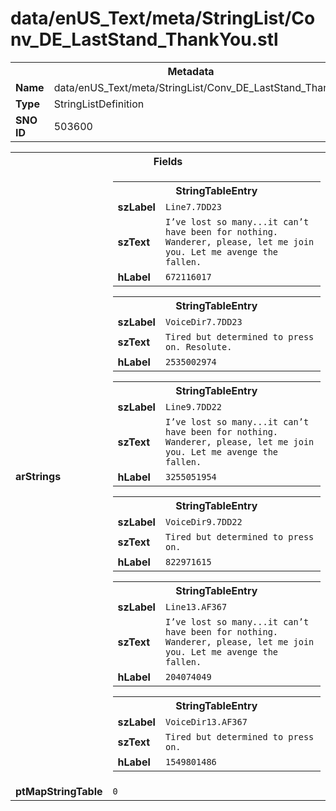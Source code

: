 <h1>data/enUS_Text/meta/StringList/Conv_DE_LastStand_ThankYou.stl</h1><table><tr><th colspan="100%">Metadata</th></tr><tr><td><b>Name</b></td><td>data/enUS_Text/meta/StringList/Conv_DE_LastStand_ThankYou.stl</td></tr><tr><td><b>Type</b></td><td>StringListDefinition</td></tr><tr><td><b>SNO ID</b></td><td>503600</td></tr></table>

<table><tr><th colspan="100%">Fields</th></tr><tr><td><b>arStrings</b></td><td><table><tr><th colspan="100%">StringTableEntry</th></tr><tr><td><b>szLabel</b></td><td><code>Line7.7DD23</code></td></tr><tr><td><b>szText</b></td><td><code>I’ve lost so many...it can’t have been for nothing. Wanderer, please, let me join you. Let me avenge the fallen.</code></td></tr><tr><td><b>hLabel</b></td><td><code>672116017</code></td></tr></table>


<table><tr><th colspan="100%">StringTableEntry</th></tr><tr><td><b>szLabel</b></td><td><code>VoiceDir7.7DD23</code></td></tr><tr><td><b>szText</b></td><td><code>Tired but determined to press on. Resolute.</code></td></tr><tr><td><b>hLabel</b></td><td><code>2535002974</code></td></tr></table>


<table><tr><th colspan="100%">StringTableEntry</th></tr><tr><td><b>szLabel</b></td><td><code>Line9.7DD22</code></td></tr><tr><td><b>szText</b></td><td><code>I’ve lost so many...it can’t have been for nothing. Wanderer, please, let me join you. Let me avenge the fallen.</code></td></tr><tr><td><b>hLabel</b></td><td><code>3255051954</code></td></tr></table>


<table><tr><th colspan="100%">StringTableEntry</th></tr><tr><td><b>szLabel</b></td><td><code>VoiceDir9.7DD22</code></td></tr><tr><td><b>szText</b></td><td><code>Tired but determined to press on.</code></td></tr><tr><td><b>hLabel</b></td><td><code>822971615</code></td></tr></table>


<table><tr><th colspan="100%">StringTableEntry</th></tr><tr><td><b>szLabel</b></td><td><code>Line13.AF367</code></td></tr><tr><td><b>szText</b></td><td><code>I’ve lost so many...it can’t have been for nothing. Wanderer, please, let me join you. Let me avenge the fallen.</code></td></tr><tr><td><b>hLabel</b></td><td><code>204074049</code></td></tr></table>


<table><tr><th colspan="100%">StringTableEntry</th></tr><tr><td><b>szLabel</b></td><td><code>VoiceDir13.AF367</code></td></tr><tr><td><b>szText</b></td><td><code>Tired but determined to press on.</code></td></tr><tr><td><b>hLabel</b></td><td><code>1549801486</code></td></tr></table>


</td></tr><tr><td><b>ptMapStringTable</b></td><td><code>0</code></td></tr></table>

